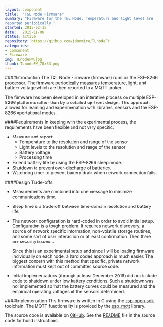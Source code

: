```yaml
---
layout: component
title:  "T&L Node Firmware"
summary: "Firmware for the T&L Node. Temperature and light level are
reported periodically."
started: 2015-02-15
date:   2015-11-08
status: active
repository: https://github.com/jdunmire/TLnodeFW
categories:
- component
- Firmware
img: TLnodeFW.jpg
thumb: TLnodeFW_70x53.png
---
```

####Introduction
The T&L Node Firmware (firmware) runs on the ESP-8266 processor. The
firmware periodically measures temperature, light, and battery voltage which are then reported to a MQTT broker.

The firmware has been developed in an interative process on multiple
ESP-8266 platforms rather than by a detailed up-front design. This approach
allowed for learning and experimenation with libraries, sensors and
the ESP-8266 opertational modes.

####Requirements
In keeping with the experimental process, the requirements have been
flexible and not very specific:

 * Measure and report:
    * Temperature to the resolution and range of the sensor
    * Light levels to the resolution and range of the sensor
    * Battery voltage
    * Processing time
 * Extend battery life by using the ESP-8266 sleep mode.
 * Shutdown to prevent over-discharge of batteries.
 * Watchdog timer to prevent battery drain when network connection
     fails.

####Design Trade-offs
 * Measurements are combined into one message to minimize communications
     time.
 * Sleep time is a trade-off between time-domain resolution and battery life.
 * The network configuration is hard-coded in order to avoid initial setup.
     Configuration is a tough problem. It requires network discovery, a
     source of network specific information, non-volatile storage
     routines, and some sort of user interaction or at least
     confirmation. Then there are security issues...

     Since this is an experimental setup and since I will be loading
     firmware individually on each node, a hard coded approach is much
     easier. The biggest concern with this method that specific, private
     network information must kept out of committed source code.

 * Initial implementations (through at least December 2015) did not
     include code to shutdown under low battery conditions. Such a
     shutdown was not implemented so that the battery curves could be
     measured and the empirical operating voltages of the sensors
     determined.

####Implementation
This firmware is written in C using the
[esp-open-sdk](https://github.com/pfalcon/esp-open-sdk) toolchain. The
MQTT functionality is provided by the
[esp_mqtt](https://github.com/tuanpmt/esp_mqtt) library.

The source code is available on
[GitHub](https://github.com/jdunmire/TLnodeFW). See the
[README](https://github.com/jdunmire/TLnodeFW/blob/master/README.md) file in
the source code for build instructions.

